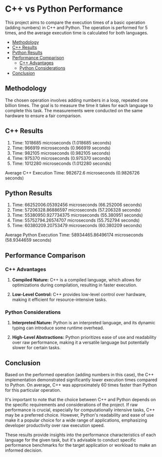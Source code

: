 # C++ vs Python Performance

This project aims to compare the execution times of a basic operation (adding numbers) in C++ and Python. The operation is performed for 5 times, and the average execution time is calculated for both languages.

- [Methodology](#methodology)
- [C++ Results](#c-results)
- [Python Results](#python-results)
- [Performance Comparison](#performance-comparison)
  - [C++ Advantages](#c-advantages)
  - [Python Considerations](#python-considerations)
- [Conclusion](#conclusion)

## Methodology

The chosen operation involves adding numbers in a loop, repeated one billion times. The goal is to measure the time it takes for each language to complete this task. The measurements were conducted on the same hardware to ensure a fair comparison.

## C++ Results

1. Time: 1018685 microseconds (1.018685 seconds)
2. Time: 966919 microseconds (0.966919 seconds)
3. Time: 982105 microseconds (0.982105 seconds)
4. Time: 975370 microseconds (0.975370 seconds)
5. Time: 1012280 microseconds (1.012280 seconds)

Average C++ Execution Time: 982672.6 microseconds (0.9826726 seconds)

## Python Results

1. Time: 66252006.05392456 microseconds (66.252006 seconds)
2. Time: 57206328.86886597 microseconds (57.206328 seconds)
3. Time: 55380950.927734375 microseconds (55.380951 seconds)
4. Time: 55752794.26574707 microseconds (55.752794 seconds)
5. Time: 60380209.20753479 microseconds (60.380209 seconds)

Average Python Execution Time: 58934465.86496174 microseconds (58.9344659 seconds)

## Performance Comparison

### C++ Advantages

1. **Compiled Nature:** C++ is a compiled language, which allows for optimizations during compilation, resulting in faster execution.

2. **Low-Level Control:** C++ provides low-level control over hardware, making it efficient for resource-intensive tasks.

### Python Considerations

1. **Interpreted Nature:** Python is an interpreted language, and its dynamic typing can introduce some runtime overhead.

2. **High-Level Abstractions:** Python prioritizes ease of use and readability over raw performance, making it a versatile language but potentially slower for certain tasks.

## Conclusion

Based on the performed operation (adding numbers in this case), the C++ implementation demonstrated significantly lower execution times compared to Python. On average, C++ was approximately 60 times faster than Python for this particular operation.

It's important to note that the choice between C++ and Python depends on the specific requirements and considerations of the project. If raw performance is crucial, especially for computationally intensive tasks, C++ may be a preferred choice. However, Python's readability and ease of use make it a popular choice for a wide range of applications, emphasizing developer productivity over raw execution speed.

These results provide insights into the performance characteristics of each language for the given task, but it's advisable to conduct specific performance benchmarks for the target application or workload to make an informed decision.
